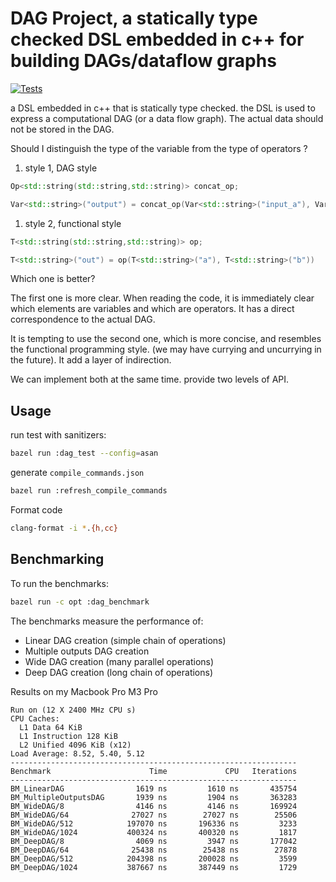 # DAG Project, a statically type checked DSL embedded in c++ for building DAGs/dataflow graphs

[![Tests](https://github.com/reveriel/typed_dsl/actions/workflows/tests.yml/badge.svg)](https://github.com/reveriel/typed_dsl/actions/workflows/tests.yml)

a DSL embedded in c++ that is statically type checked.
the DSL is used to express a computational DAG (or a data flow graph).
The actual data should not be stored in the DAG.

Should I distinguish the type of the variable from the type of operators ?

1. style 1, DAG style

``` c++
Op<std::string(std::string,std::string)> concat_op;

Var<std::string>("output") = concat_op(Var<std::string>("input_a"), Var<std::string>("input_b"));
```

1. style 2, functional style

``` c++
T<std::string(std::string,std::string)> op;

T<std::string>("out") = op(T<std::string>("a"), T<std::string>("b"))
```

Which one is better?

The first one is more clear. When reading the code, it is immediately clear
which elements are variables and which are operators. It has a direct
correspondence to the actual DAG.

It is tempting to use the second one, which is more concise, and resembles the
functional programming style. (we may have currying and uncurrying in the
future). It add a layer of indirection.

We can implement both at the same time. provide two levels of API.

## Usage

run test with sanitizers:

``` bash
bazel run :dag_test --config=asan
```

generate `compile_commands.json`

``` bash
bazel run :refresh_compile_commands
```

Format code

``` bash
clang-format -i *.{h,cc}
```

## Benchmarking

To run the benchmarks:

```bash
bazel run -c opt :dag_benchmark
```

The benchmarks measure the performance of:

- Linear DAG creation (simple chain of operations)
- Multiple outputs DAG creation
- Wide DAG creation (many parallel operations)
- Deep DAG creation (long chain of operations)

Results on my Macbook Pro M3 Pro

``` plaintext
Run on (12 X 2400 MHz CPU s)
CPU Caches:
  L1 Data 64 KiB
  L1 Instruction 128 KiB
  L2 Unified 4096 KiB (x12)
Load Average: 8.52, 5.40, 5.12
----------------------------------------------------------------
Benchmark                      Time             CPU   Iterations
----------------------------------------------------------------
BM_LinearDAG                1619 ns         1610 ns       435754
BM_MultipleOutputsDAG       1939 ns         1904 ns       363283
BM_WideDAG/8                4146 ns         4146 ns       169924
BM_WideDAG/64              27027 ns        27027 ns        25506
BM_WideDAG/512            197070 ns       196336 ns         3233
BM_WideDAG/1024           400324 ns       400320 ns         1817
BM_DeepDAG/8                4069 ns         3947 ns       177042
BM_DeepDAG/64              25438 ns        25438 ns        27878
BM_DeepDAG/512            204398 ns       200028 ns         3599
BM_DeepDAG/1024           387667 ns       387449 ns         1729
```
